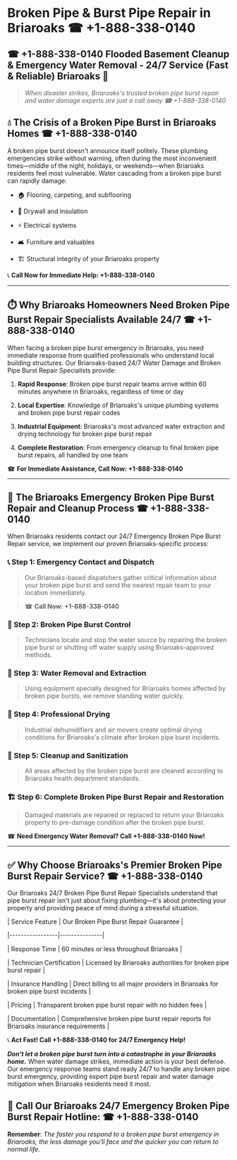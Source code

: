 # Broken Pipe & Burst Pipe Repair in Briaroaks ☎ +1-888-338-0140  
## ☎ +1-888-338-0140 Flooded Basement Cleanup & Emergency Water Removal - 24/7 Service (Fast & Reliable) Briaroaks 🚨  

> *When disaster strikes, Briaroaks's trusted broken pipe burst repair and water damage experts are just a call away ☎ +1-888-338-0140*  

## 💧 The Crisis of a Broken Pipe Burst in Briaroaks Homes ☎ +1-888-338-0140  

A broken pipe burst doesn't announce itself politely. These plumbing emergencies strike without warning, often during the most inconvenient times—middle of the night, holidays, or weekends—when Briaroaks residents feel most vulnerable. Water cascading from a broken pipe burst can rapidly damage:  

* 🏠 Flooring, carpeting, and subflooring  
* 🧱 Drywall and insulation  
* ⚡ Electrical systems  
* 🛋️ Furniture and valuables  
* 🏗️ Structural integrity of your Briaroaks property  

📞 **Call Now for Immediate Help: +1-888-338-0140**  

---  

## ⏱️ Why Briaroaks Homeowners Need Broken Pipe Burst Repair Specialists Available 24/7 ☎ +1-888-338-0140  

When facing a broken pipe burst emergency in Briaroaks, you need immediate response from qualified professionals who understand local building structures. Our Briaroaks-based 24/7 Water Damage and Broken Pipe Burst Repair Specialists provide:  

1. **Rapid Response**: Broken pipe burst repair teams arrive within 60 minutes anywhere in Briaroaks, regardless of time or day  
2. **Local Expertise**: Knowledge of Briaroaks's unique plumbing systems and broken pipe burst repair codes  
3. **Industrial Equipment**: Briaroaks's most advanced water extraction and drying technology for broken pipe burst repair  
4. **Complete Restoration**: From emergency cleanup to final broken pipe burst repairs, all handled by one team  

☎ **For Immediate Assistance, Call Now: +1-888-338-0140**  

---  

## 🔧 The Briaroaks Emergency Broken Pipe Burst Repair and Cleanup Process ☎ +1-888-338-0140  

When Briaroaks residents contact our 24/7 Emergency Broken Pipe Burst Repair service, we implement our proven Briaroaks-specific process:  

### 📞 Step 1: Emergency Contact and Dispatch  
> Our Briaroaks-based dispatchers gather critical information about your broken pipe burst and send the nearest repair team to your location immediately.  
> ☎ **Call Now: +1-888-338-0140**  

### 🚿 Step 2: Broken Pipe Burst Control  
> Technicians locate and stop the water source by repairing the broken pipe burst or shutting off water supply using Briaroaks-approved methods.  

### 🌊 Step 3: Water Removal and Extraction  
> Using equipment specially designed for Briaroaks homes affected by broken pipe bursts, we remove standing water quickly.  

### 💨 Step 4: Professional Drying  
> Industrial dehumidifiers and air movers create optimal drying conditions for Briaroaks's climate after broken pipe burst incidents.  

### 🧼 Step 5: Cleanup and Sanitization  
> All areas affected by the broken pipe burst are cleaned according to Briaroaks health department standards.  

### 🏗️ Step 6: Complete Broken Pipe Burst Repair and Restoration  
> Damaged materials are repaired or replaced to return your Briaroaks property to pre-damage condition after the broken pipe burst.  

☎ **Need Emergency Water Removal? Call +1-888-338-0140 Now!**  

---  

## ✅ Why Choose Briaroaks's Premier Broken Pipe Burst Repair Service? ☎ +1-888-338-0140  

Our Briaroaks 24/7 Broken Pipe Burst Repair Specialists understand that pipe burst repair isn't just about fixing plumbing—it's about protecting your property and providing peace of mind during a stressful situation.  

| Service Feature | Our Broken Pipe Burst Repair Guarantee |  
|-----------------|---------------|  
| Response Time | 60 minutes or less throughout Briaroaks |  
| Technician Certification | Licensed by Briaroaks authorities for broken pipe burst repair |  
| Insurance Handling | Direct billing to all major providers in Briaroaks for broken pipe burst incidents |  
| Pricing | Transparent broken pipe burst repair with no hidden fees |  
| Documentation | Comprehensive broken pipe burst repair reports for Briaroaks insurance requirements |  

📞 **Act Fast! Call +1-888-338-0140 for 24/7 Emergency Help!**  

***Don't let a broken pipe burst turn into a catastrophe in your Briaroaks home.*** When water damage strikes, immediate action is your best defense. Our emergency response teams stand ready 24/7 to handle any broken pipe burst emergency, providing expert pipe burst repair and water damage mitigation when Briaroaks residents need it most.  

## 📱 Call Our Briaroaks 24/7 Emergency Broken Pipe Burst Repair Hotline: ☎ +1-888-338-0140  

**Remember**: *The faster you respond to a broken pipe burst emergency in Briaroaks, the less damage you'll face and the quicker you can return to normal life.*